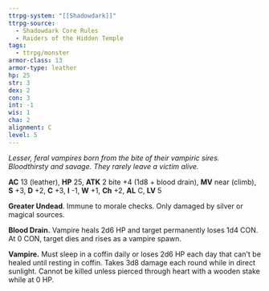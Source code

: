 ```yaml
---
ttrpg-system: "[[Shadowdark]]"
ttrpg-source:
  - Shadowdark Core Rules
  - Raiders of the Hidden Temple
tags:
  - ttrpg/monster
armor-class: 13
armor-type: leather
hp: 25
str: 3
dex: 2
con: 3
int: -1
wis: 1
cha: 2
alignment: C
level: 5
---
```


_Lesser, feral vampires born from the bite of their vampiric sires. Bloodthirsty and savage. They rarely leave a victim alive._

**AC** 13 (leather), **HP** 25, **ATK** 2 bite +4 (1d8 + blood drain), **MV** near (climb), **S** +3, **D** +2, **C** +3, **I** -1, **W** +1, **Ch** +2, **AL** C, **LV** 5

**Greater Undead**. Immune to morale checks. Only damaged by silver or magical sources. 

**Blood Drain.** Vampire heals 2d6 HP and target permanently loses 1d4 CON. At 0 CON, target dies and rises as a vampire spawn. 

**Vampire.** Must sleep in a coffin daily or loses 2d6 HP each day that can't be healed until resting in coffin. Takes 3d8 damage each round while in direct sunlight. Cannot be killed unless pierced through heart with a wooden stake while at 0 HP.

